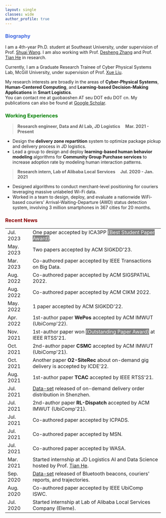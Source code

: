 ```yaml
---
layout: single
classes: wide
author_profile: true
---
```


[//]: # (<span lang="zh-cn">)

[//]: # (            <font size="5" face="Times New Roman"><b>Baoshen </b>)

[//]: # (            </font><font size="4" face="华文行楷">保申</font><b>)

[//]: # (<font size="4" face="Times New Roman">&nbsp;&nbsp;)

[//]: # (            </font><font size="4" face="Times New Roman">&nbsp;&nbsp;&nbsp;&nbsp;)

[//]: # (<br></font></b></span>)

[//]: # (**Biography**)
### <span style="color:royalBlue;font-weight:bold">Biography</span>

I am a 4th-year Ph.D. student at Southeast University, under supervision of Prof. [Shuai Wang](https://scholar.google.com/citations?user=gfDfZqAAAAAJ&hl=zh-CN). I am also working with Prof. [Desheng Zhang](https://www.cs.rutgers.edu/~dz220/) and Prof. [Tian He](https://www-users.cs.umn.edu/~tianhe/) in research. 

Currently, I am a Graduate Research Trainee of  Cyber Physical Systems Lab, McGill University, under supervision of Prof. [Xue Liu](https://www.cs.mcgill.ca/~xueliu/site/intro.html).

My research interests are broadly in the areas of **Cyber-Physical Systems**, **Human-Centered Computing**, and **Learning-based Decision-Making Applications** in **Smart Logistics**.<br>You can contact me at guobaoshen AT seu DOT edu DOT cn.
My publications can also be found at [Google Scholar](https://scholar.google.com/citations?user=og2Z6YMAAAAJ&hl=zh-CN). 

[//]: # (**Working Experiences** )
### <span style="color:green;font-weight:bold">Working Experiences</span>

> **Research engineer, Data and AI Lab, JD Logistics    &nbsp;&nbsp;&nbsp;       Mar. 2021 - Present**
 * Design the **delivery zone repartition** system to optimize package pickup and delivery process in JD logistics. 
 * Lead a group to design and deploy **learning-based human behavior modeling** algorithms for **Community Group Purchase services** to increase adoption rate by modeling human interaction patterns. 

> **Research intern,  Lab of Alibaba Local Services    &nbsp;&nbsp;&nbsp;       Jul. 2020 - Jan. 2021**
  * Designed algorithms to conduct merchant-level positioning for couriers leveraging massive unlabeled
  Wi-Fi data.
  * Worked in a team to design, deploy, and evaluate a nationwide WiFi-based couriers' Arrival-Waiting-Departure (AWD) status detection system,
  involving 3 million smartphones in 367 cities for 20 months.


### <span style="color:DarkRed;font-weight:bold">Recent News</span>

|           |                                                                                                                                            |
|-----------|--------------------------------------------------------------------------------------------------------------------------------------------|
| Jul. 2023 | One paper accepted by ICA3PP <span style="background-color: grey; color: white;">(Best Student Paper Award)</span>.                        |
| May. 2023 | Two papers accepted by ACM SIGKDD'23.                                                                                                      |
| Mar. 2023 | Co-authored paper accepted by IEEE Transactions on Big Data.                                                                               |
| Aug. 2022 | Co-authored paper accepted by ACM SIGSPATIAL 2022.                                                                                         |
| Aug. 2022 | Co-authored paper accepted by ACM CIKM 2022.                                                                                               |
| May. 2022 | 1 paper accepted by ACM SIGKDD'22.                                                                                                         |
| Apr. 2022 | 1st-author paper **WePos** accepted by ACM IMWUT (UbiComp'22).                                                                             |
| Nov. 2021 | 1st-author paper won <span style="background-color: grey; color: white;">(Outstanding Paper Award)</span> at IEEE RTSS'21.                 |
| Oct. 2021 | 2nd-author paper **CSMC** accepted by ACM IMWUT (UbiComp'21).                                                                              |
| Oct. 2021 | Another paper **O2-SiteRec** about on-demand gig delivery is accepted by ICDE'22.                                                          |
| Aug. 2021 | 1st-author paper **TCAC** accepted by IEEE RTSS'21.                                                                                        |
| Jul. 2021 | [Data-set](https://tianchi.aliyun.com/dataset/dataDetail?dataId=106807) released of on-demand delivery order distribution in Shenzhen.     |
| Jul. 2021 | 2nd-author paper **RL-Dispatch** accepted by ACM IMWUT (UbiComp'21).                                                                       |
| Jul. 2021 | Co-authored paper accepted by ICPADS.                                                                                                      |
| Jul. 2021 | Co-authored paper accepted by MSN.                                                                                                         |
| Jul. 2021 | Co-authored paper accepted by WASA.                                                                                                        |
| Mar. 2021 | Started internship at JD Logistics AI and Data Science hosted by Prof. [Tian He](https://www-users.cs.umn.edu/~tianhe/).                   |
| Sep. 2020 | [Data-set](https://tianchi.aliyun.com/dataset/dataDetail?dataId=76359) released of Bluetooth beacons, couriers' reports, and trajectories. |
| Aug. 2020 | Co-authored paper accepted by IEEE UbiComp ISWC.                                                                                           |
| Jul. 2020 | Started internship at Lab of Alibaba Local Services Company (Eleme).                                                                       |


 <script type='text/javascript' id='clustrmaps' src='//cdn.clustrmaps.com/map_v2.js?cl=ffffff&w=253&t=m&d=EQYPlw5lDg15RcgG0z_hUteyGtKKwFr6VRGHCriccuo'></script>
